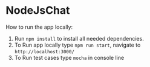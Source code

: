 # NodeJsChat
 How to run the app locally:

1. Run ```npm install``` to install all needed dependencies.
2. To Run app locally type ```npm run start```, navigate to ```http://localhost:3000/```
3. To Run test cases type ```mocha``` in console line